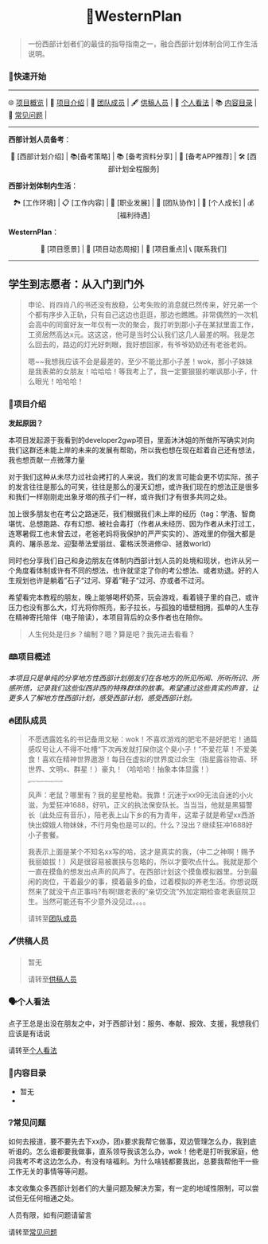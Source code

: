 # <p style="text-align: center;">🤗WesternPlan</p> #

> 一份西部计划者们的最佳的指导指南之一，融合西部计划体制合同工作生活说明。

### 🚤快速开始

---

🌐 [项目概览](#项目概述) | 📖 [项目介绍](#项目介绍) | 👥 [团队成员](#团队成员) | 🖋️ [供稿人员](#供稿人员) | 💭 [个人看法](#个人看法) | 📚 [内容目录](#内容目录) | 🤔 [常见问题](#常见问题) | 

----

**西部计划人员备考**：<p align="center">
  🏢 [西部计划介绍] | 📚[备考策略] | 📚 [备考资料分享] | 📱 [备考APP推荐] | 🛠️ [西部计划全程服务]
</p>

**西部计划体制内生活**：<p align="center">
  🏞️ [工作环境] | 📋 [工作内容] | 🚀 [职业发展] | 🤝 [团队协作] | 🌟 [个人成长] | 💰 [福利待遇]
</p>

**WesternPlan**：<p align="center">
  🌿 [项目愿景] | 📅 [项目动态周报] | 📖 [项目重点]| 📞 [联系我们]
</p>

---

## 学生到志愿者：从入门到门外 ##

> 申论、肖四肖八的书还没有放稳，公考失败的消息就已然传来，好兄弟一个个都有序步入正轨，只有自己这边也逛逛，那边也瞧瞧。非常偶然的一次机会高中的同窗好友一年仅有一次的聚会，我打听到那小子在某狱里面工作，工资居然高达x元。这这这，他可是当时公认我们这几人最差的啊。我是怎么回去的，路边的灯光好刺眼，我好想回家，有爷爷奶奶还有老爸老妈。
>
> 嗯~~我想我应该不会是最差的，至少不能比那小子差！wok，那小子妹妹是我表弟的女朋友！哈哈哈！等我考上了，我一定要狠狠的嘲讽那小子，什么眼光！哈哈哈！

### 🏸项目介绍<a name="项目介绍"></a> ###

**发起原因？**

本项目发起源于我看到的developer2gwp项目，里面沐沐姐的所做所写确实对向我们这群还未能上岸的未来的发展有帮助，所以我也想在现在趁着自己还有想法，我也想贡献一点微薄力量

对于我们这种从未尽力过社会拷打的人来说，我们的发言可能会更不切实际，孩子的发言往往是那么的可笑，往往是那么的漫天幻想，或许我们现在的想法正是很多和我们一样刚刚走出象牙塔的孩子们一样，或许我们才有很多共同之处。

加上很多朋友也在考公之路迷茫，我们根据我们未上岸的经历（tag：学渣、智商堪忧、总想跑路、存有幻想、被社会毒打（作者从未经历、因为作者从未打过工，连寒暑假工也未曾去过，老爸老妈将我保护的严严实实的）、游戏里的你强大都是真的、屠杀恶龙、迎娶蒂法爱丽丝、霍格沃茨进修😜、拯救world）

同时也分享我们自己和身边朋友在体制内西部计划人员的处境和现状，也许从另一个角度看体制或许有不同的想法，也许就坚定了你的考公想法、或者劝退。好的人生规划也许是躺着”石子“过河、穿着”鞋子“过河、亦或者不过河。

希望看完本教程的朋友，晚上能够喝杯奶茶，玩会游戏，看着镜子里的自己，或许压力也没有那么大，灯光将你照亮，影子拉长，与孤独的墙壁相拥，孤单的人生存在精神寄托陪伴（电子陪读），本项目背后的众多作者也在陪你。

> 人生何处是归乡？编制？嗯？算是吧？我先进去看看？

### 🕮项目概述<a name="项目概述"></a> ###

*本项目只是单纯的分享地方性西部计划朋友们在各地方的所见所闻、所听所识、所感所悟，记录我们这些似西非西的特殊群体的故事。希望通过这些真实的声音，让更多人了解地方性西部计划，感受西部计划，感受西部计划。*

### 🔥团队成员<a name="团队成员"></a> ###

> 不愿透露姓名的书记备用文秘：wok！不喜欢游戏的肥宅不是好肥宅！通篇感叹号让人不得不吐槽“下次再发就打屎你这个臭小子！”不爱花草！不爱美食！喜欢在精神世界遨游！每日在虚拟的世界度过余生（指星露谷物语、环世界、文明x、群星！）豪丸！（哈哈哈！抽象本体显露！）
>
> 
>
> <img src="F:\WeChatFile\WeChat Files\All Users\432a47f6da356d32b2eb8aa03106e198.jpg" alt="432a47f6da356d32b2eb8aa03106e198" style="zoom:25%;" />
>
>
> ​	风声：老鼠？哪里有？我的星星枪勒。我靠！沉迷于xx99无法自迷的小火滋，为爱狂冲1688，好叭，正义的执法保安队长。当当当，他就是黑猫警长（此处应有音乐），陪老表上山下乡的有为青年，这辈子就是希望xx西游快出嫦娥人物妹妹，不行月兔也是可以的。什么？没出？继续狂冲1688好小子套餐。
>
> 我表示上面是某个不知名xx写的哈，这才是真实的我，（中二之神啊！赐予我丽娘拔！）风是很容易被裹挟与忽略的，所以才要吹点什么。我就是那个一直在摸鱼的想发出点声的风声了。在西部计划这个摸鱼模拟器里。分到最闲的岗位，干着最少的事，摸着最多的鱼，过着模拟的养老生活。你想说既然来了就没干点正事吗?有啊!跟老表的“亲切交流”外加定期检查老表庭院卫生。当然可能还有不少意外没见过。。。。
>
> 请转至[团队成员](./team/)

### 🖊供稿人员<a name="供稿人员"></a> ###

> 暂无
>
> 请转至[供稿人员](./Contributor/)

### 🗣︎个人看法<a name="个人看法"></a> ###

点子王总是出没在朋友之中，对于西部计划：服务、奉献、报效、支援，我想我们应该是有话说

请转至[个人看法](./idea/)

### 📑内容目录<a name="内容目录"></a> ###

* 暂无
* 

### ❔︎常见问题<a name="常见问题"></a> ###

如何去报道，要不要先去下xx办，团x要求我帮它做事，双边管理怎么办，我到底听谁的。怎么谁都要我做事，直系领导我该怎么办，wok！他老是打听我家庭，他问我考不考这边怎么办，有没有啥福利。为什么啥钱都要我出，总要我帮他干一些工作无关的事情等等问题。

本文收集众多西部计划者们的大量问题及解决方案，有一定的地域性限制，可以尝试但无任何相通之处。

人员有限，如有问题请留言

请转至[常见问题](./problem/)